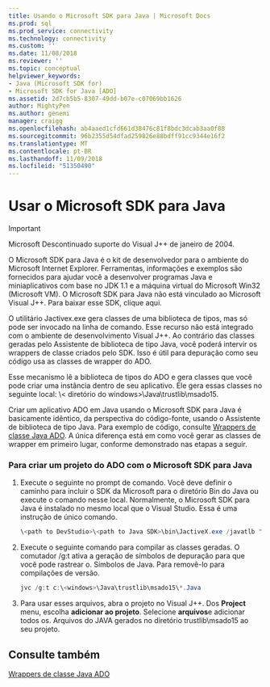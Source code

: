```yaml
---
title: Usando o Microsoft SDK para Java | Microsoft Docs
ms.prod: sql
ms.prod_service: connectivity
ms.technology: connectivity
ms.custom: ''
ms.date: 11/08/2018
ms.reviewer: ''
ms.topic: conceptual
helpviewer_keywords:
- Java (Microsoft SDK for)
- Microsoft SDK for Java [ADO]
ms.assetid: 2d7cb5b5-8307-49dd-b07e-c07069bb1626
author: MightyPen
ms.author: genemi
manager: craigg
ms.openlocfilehash: ab4aaed1cfd661d38476c81f8bdc3dcab3aa0f88
ms.sourcegitcommit: 96b2355d54dfad259826e88bdff91cc9344e16f2
ms.translationtype: MT
ms.contentlocale: pt-BR
ms.lasthandoff: 11/09/2018
ms.locfileid: "51350490"
---
```

# <a name="using-the-microsoft-sdk-for-java"></a>Usar o Microsoft SDK para Java

> [!IMPORTANT]
> Microsoft Descontinuado suporte do Visual J++ de janeiro de 2004.

O Microsoft SDK para Java é o kit de desenvolvedor para o ambiente do Microsoft Internet Explorer. Ferramentas, informações e exemplos são fornecidos para ajudar você a desenvolver programas Java e miniaplicativos com base no JDK 1.1 e a máquina virtual do Microsoft Win32 (Microsoft VM). O Microsoft SDK para Java não está vinculado ao Microsoft Visual J++. Para baixar esse SDK, clique aqui.  
  
 O utilitário Jactivex.exe gera classes de uma biblioteca de tipos, mas só pode ser invocado na linha de comando. Esse recurso não está integrado com o ambiente de desenvolvimento Visual J++. Ao contrário das classes geradas pelo Assistente de biblioteca de tipo Java, você poderá intervir os wrappers de classe criados pelo SDK. Isso é útil para depuração como seu código usa as classes de wrapper do ADO.  
  
 Esse mecanismo lê a biblioteca de tipos do ADO e gera classes que você pode criar uma instância dentro de seu aplicativo. Ele gera essas classes no seguinte local: \\< diretório do windows\>\Java\trustlib\msado15.  
  
 Criar um aplicativo ADO em Java usando o Microsoft SDK para Java é basicamente idêntico, da perspectiva do código-fonte, usando o Assistente de biblioteca de tipo Java. Para exemplo de código, consulte [Wrappers de classe Java ADO](../../../ado/guide/appendixes/ado-java-class-wrappers.md). A única diferença está em como você gerar as classes de wrapper em primeiro lugar, conforme demonstrado nas etapas a seguir.  
  
### <a name="to-create-an-ado-project-with-the-microsoft-sdk-for-java"></a>Para criar um projeto do ADO com o Microsoft SDK para Java  
  
1.  Execute o seguinte no prompt de comando. Você deve definir o caminho para incluir o SDK da Microsoft para o diretório Bin do Java ou execute o comando nesse local. Normalmente, o Microsoft SDK para Java é instalado no mesmo local que o Visual Studio. Essa é uma instrução de único comando.  
  
    ```java
    \<path to DevStudio>\<path to Java SDK>\bin\JactiveX.exe /javatlb "C:\program files\common files\system\ado\msado15.dll"  
    ```  
  
2.  Execute o seguinte comando para compilar as classes geradas. O comutador /g:t ativa a geração de símbolos de depuração para que você pode rastrear o. Símbolos de Java. Para removê-lo para compilações de versão.  
  
    ```java
    jvc /g:t c:\<windows>\Java\trustlib\msado15\*.Java  
    ```  
  
3.  Para usar esses arquivos, abra o projeto no Visual J++. Dos **Project** menu, escolha **adicionar ao projeto**. Selecione **arquivos**e adicionar todos os. Arquivos do JAVA gerados no diretório trustlib\msado15 ao seu projeto.  
  
## <a name="see-also"></a>Consulte também  
 [Wrappers de classe Java ADO](../../../ado/guide/appendixes/ado-java-class-wrappers.md)   
